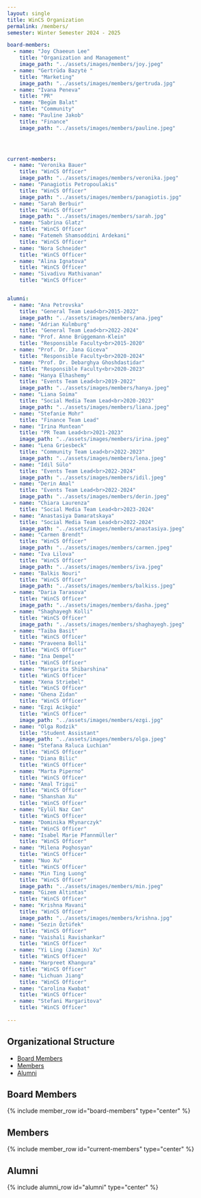 ```yaml
---
layout: single
title: WinCS Organization
permalink: /members/
semester: Winter Semester 2024 - 2025

board-members:
  - name: "Joy Chaeeun Lee"
    title: "Organization and Management"
    image_path: "../assets/images/members/joy.jpeg"
  - name: "Gertrūda Bazytė "
    title: "Marketing"
    image_path: "../assets/images/members/gertruda.jpg"  
  - name: "Ivana Peneva"
    title: "PR"
  - name: "Begüm Balat"
    title: "Community"
  - name: "Pauline Jakob"
    title: "Finance"
    image_path: "../assets/images/members/pauline.jpeg"
  



current-members:
  - name: "Veronika Bauer"
    title: "WinCS Officer"
    image_path: "../assets/images/members/veronika.jpeg"
  - name: "Panagiotis Petropoulakis"
    title: "WinCS Officer"
    image_path: "../assets/images/members/panagiotis.jpg"
  - name: "Sarah Berbuir"
    title: "WinCS Officer"
    image_path: "../assets/images/members/sarah.jpg"
  - name: "Sabrina Glatz"
    title: "WinCS Officer"
  - name: "Fatemeh Shamsoddini Ardekani"
    title: "WinCS Officer"
  - name: "Nora Schneider"
    title: "WinCS Officer"
  - name: "Alina Ignatova"
    title: "WinCS Officer"
  - name: "Sivadivu Mathivanan"
    title: "WinCS Officer"


alumni:
  - name: "Ana Petrovska"
    title: "General Team Lead<br>2015-2022"
    image_path: "../assets/images/members/ana.jpeg"
  - name: "Adrian Kulmburg"
    title: "General Team Lead<br>2022-2024"
  - name: "Prof. Anne Brüggemann-Klein"
    title: "Responsible Faculty<br>2015-2020"
  - name: "Prof. Dr. Jana Giceva"
    title: "Responsible Faculty<br>2020-2024"
  - name: "Prof. Dr. Debarghya Ghoshdastidar"
    title: "Responsible Faculty<br>2020-2023"
  - name: "Hanya Elhashemy"
    title: "Events Team Lead<br>2019-2022"
    image_path: "../assets/images/members/hanya.jpeg"
  - name: "Liana Soima"
    title: "Social Media Team Lead<br>2020-2023"
    image_path: "../assets/images/members/liana.jpeg"
  - name: "Stefanie Mohr"
    title: "Finance Team Lead"
  - name: "Irina Muntean"
    title: "PR Team Lead<br>2021-2023"
    image_path: "../assets/images/members/irina.jpeg"
  - name: "Lena Griesbeck"
    title: "Community Team Lead<br>2022-2023"
    image_path: "../assets/images/members/lena.jpeg"
  - name: "Idil Sülo"
    title: "Events Team Lead<br>2022-2024"
    image_path: "../assets/images/members/idil.jpeg"
  - name: "Derin Amal"
    title: "Events Team Lead<br>2022-2024"
    image_path: "../assets/images/members/derin.jpeg"
  - name: "Chiara Laurenza"
    title: "Social Media Team Lead<br>2023-2024"
  - name: "Anastasiya Damaratskaya"
    title: "Social Media Team Lead<br>2022-2024"
    image_path: "../assets/images/members/anastasiya.jpeg"
  - name: "Carmen Brendt"
    title: "WinCS Officer"
    image_path: "../assets/images/members/carmen.jpeg"
  - name: "Iva Lilova"
    title: "WinCS Officer"
    image_path: "../assets/images/members/iva.jpeg"
  - name: "Balkis Nouri"
    title: "WinCS Officer"
    image_path: "../assets/images/members/balkiss.jpeg"
  - name: "Daria Tarasova"
    title: "WinCS Officer"
    image_path: "../assets/images/members/dasha.jpeg"
  - name: "Shaghayegh Kolli"
    title: "WinCS Officer"
    image_path: "../assets/images/members/shaghayegh.jpeg"
  - name: "Taiba Basit"
    title: "WinCS Officer"
  - name: "Praveena Bolli"
    title: "WinCS Officer"
  - name: "Ina Dempel"
    title: "WinCS Officer"
  - name: "Margarita Shibarshina"
    title: "WinCS Officer"
  - name: "Xena Striebel"
    title: "WinCS Officer"
  - name: "Ghena Zidan"
    title: "WinCS Officer"
  - name: "Ezgi Acikgöz"
    title: "WinCS Officer"
    image_path: "../assets/images/members/ezgi.jpg"
  - name: "Olga Rodzik"
    title: "Student Assistant"
    image_path: "../assets/images/members/olga.jpeg"
  - name: "Stefana Raluca Luchian"
    title: "WinCS Officer"
  - name: "Diana Bilic"
    title: "WinCS Officer"
  - name: "Marta Piperno"
    title: "WinCS Officer"
  - name: "Amal Trigui"
    title: "WinCS Officer"
  - name: "Shanshan Xu"
    title: "WinCS Officer"
  - name: "Eylül Naz Can"
    title: "WinCS Officer"
  - name: "Dominika Młynarczyk"
    title: "WinCS Officer"
  - name: "Isabel Marie Pfannmüller"
    title: "WinCS Officer"
  - name: "Milena Poghosyan"
    title: "WinCS Officer"
  - name: "Nuo Xu"
    title: "WinCS Officer"
  - name: "Min Ting Luong"
    title: "WinCS Officer"
    image_path: "../assets/images/members/min.jpeg"
  - name: "Gizem Altintas"
    title: "WinCS Officer"
  - name: "Krishna Mavani"
    title: "WinCS Officer"
    image_path: "../assets/images/members/krishna.jpg"
  - name: "Sezin Öztüfek"
    title: "WinCS Officer"
  - name: "Vaishali Ravishankar"
    title: "WinCS Officer"
  - name: "Yi Ling (Jazmin) Xu"
    title: "WinCS Officer"
  - name: "Harpreet Khangura"
    title: "WinCS Officer"
  - name: "Lichuan Jiang"
    title: "WinCS Officer"
  - name: "Carolina Kwabat"
    title: "WinCS Officer"
  - name: "Stefani Margaritova"
    title: "WinCS Officer"
  
---
```


## Organizational Structure

- [Board Members](#board-members)
- [Members](#current-members)
- [Alumni](#alumni)

<h2 id="board-members">Board Members</h2>
{% include member_row id="board-members" type="center" %}


<h2 id="current-members">Members</h2>
{% include member_row id="current-members" type="center" %}


<h2 id="alumni">Alumni</h2>
{% include alumni_row id="alumni" type="center" %}
